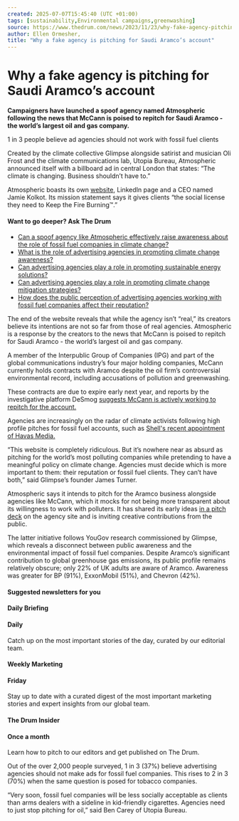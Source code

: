 ```yaml
---
created: 2025-07-07T15:45:40 (UTC +01:00)
tags: [sustainability,Environmental campaigns,greenwashing]
source: https://www.thedrum.com/news/2023/11/23/why-fake-agency-pitching-saudi-aramco-s-account
author: Ellen Ormesher,
title: "Why a fake agency is pitching for Saudi Aramco’s account"
---
```


# Why a fake agency is pitching for Saudi Aramco’s account

**Campaigners have launched a spoof agency named Atmospheric following the news that McCann is poised to repitch for Saudi Aramco - the world’s largest oil and gas company.**

1 in 3 people believe ad agencies should not work with fossil fuel clients

Created by the climate collective Glimpse alongside satirist and musician Oli Frost and the climate communications lab, Utopia Bureau, Atmospheric announced itself with a billboard ad in central London that states: “The climate is changing. Business shouldn’t have to.”

Atmospheric boasts its own [website](https://www.atmospheric.agency/), LinkedIn page and a CEO named Jamie Kolkot. Its mission statement says it gives clients “the social license they need to Keep the Fire Burning™.”

#### Want to go deeper? Ask The Drum

-   [Can a spoof agency like Atmospheric effectively raise awareness about the role of fossil fuel companies in climate change?](https://www.thedrum.com/ask?q=Can%20a%20spoof%20agency%20like%20Atmospheric%20effectively%20raise%20awareness%20about%20the%20role%20of%20fossil%20fuel%20companies%20in%20climate%20change%3F&qs=article--350741)
-   [What is the role of advertising agencies in promoting climate change awareness?](https://www.thedrum.com/ask?q=What%20is%20the%20role%20of%20advertising%20agencies%20in%20promoting%20climate%20change%20awareness%3F&qs=article--350741)
-   [Can advertising agencies play a role in promoting sustainable energy solutions?](https://www.thedrum.com/ask?q=Can%20advertising%20agencies%20play%20a%20role%20in%20promoting%20sustainable%20energy%20solutions%3F&qs=article--350741)
-   [Can advertising agencies play a role in promoting climate change mitigation strategies?](https://www.thedrum.com/ask?q=Can%20advertising%20agencies%20play%20a%20role%20in%20promoting%20climate%20change%20mitigation%20strategies%3F&qs=article--350741)
-   [How does the public perception of advertising agencies working with fossil fuel companies affect their reputation?](https://www.thedrum.com/ask?q=How%20does%20the%20public%20perception%20of%20advertising%20agencies%20working%20with%20fossil%20fuel%20companies%20affect%20their%20reputation%3F&qs=article--350741)

The end of the website reveals that while the agency isn’t “real,” its creators believe its intentions are not so far from those of real agencies. Atmospheric is a response by the creators to the news that McCann is poised to repitch for Saudi Aramco - the world’s largest oil and gas company.

A member of the Interpublic Group of Companies (IPG) and part of the global communications industry’s four major holding companies, McCann currently holds contracts with Aramco despite the oil firm’s controversial environmental record, including accusations of pollution and greenwashing.

These contracts are due to expire early next year, and reports by the investigative platform DeSmog [suggests McCann is actively working to repitch for the account.](https://www.desmog.com/2023/11/16/mccann-new-pitch-aramco-oil-gas-advertising-work/)

Agencies are increasingly on the radar of climate activists following high profile pitches for fossil fuel accounts, such as [Shell's recent appointment of Havas Media.](https://www.thedrum.com/insight/2023/09/20/havas-the-radar-climate-activists-and-clients-walk-following-shell-account-win)

“This website is completely ridiculous. But it’s nowhere near as absurd as pitching for the world’s most polluting companies while pretending to have a meaningful policy on climate change. Agencies must decide which is more important to them: their reputation or fossil fuel clients. They can’t have both,” said Glimpse’s founder James Turner.

Atmospheric says it intends to pitch for the Aramco business alongside agencies like McCann, which it mocks for not being more transparent about its willingness to work with polluters. It has shared its early ideas [in a pitch deck](https://jumpshare.com/v/LB4GqYA51zmgwwzN5YNg) on the agency site and is inviting creative contributions from the public.

The latter initiative follows YouGov research commissioned by Glimpse, which reveals a disconnect between public awareness and the environmental impact of fossil fuel companies. Despite Aramco’s significant contribution to global greenhouse gas emissions, its public profile remains relatively obscure; only 22% of UK adults are aware of Aramco. Awareness was greater for BP (91%), ExxonMobil (51%), and Chevron (42%).

#### Suggested newsletters for you

#### Daily Briefing

#### Daily

Catch up on the most important stories of the day, curated by our editorial team.

#### Weekly Marketing

#### Friday

Stay up to date with a curated digest of the most important marketing stories and expert insights from our global team.

#### The Drum Insider

#### Once a month

Learn how to pitch to our editors and get published on The Drum.

Out of the over 2,000 people surveyed, 1 in 3 (37%) believe advertising agencies should not make ads for fossil fuel companies. This rises to 2 in 3 (70%) when the same question is posed for tobacco companies.

“Very soon, fossil fuel companies will be less socially acceptable as clients than arms dealers with a sideline in kid-friendly cigarettes. Agencies need to just stop pitching for oil,” said Ben Carey of Utopia Bureau.
